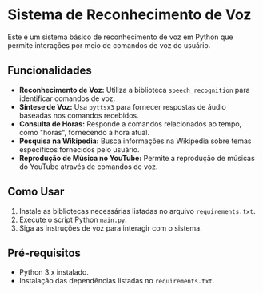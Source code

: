 # Sistema de Reconhecimento de Voz

Este é um sistema básico de reconhecimento de voz em Python que permite interações por meio de comandos de voz do usuário.

## Funcionalidades

- **Reconhecimento de Voz:** Utiliza a biblioteca `speech_recognition` para identificar comandos de voz.
- **Síntese de Voz:** Usa `pyttsx3` para fornecer respostas de áudio baseadas nos comandos recebidos.
- **Consulta de Horas:** Responde a comandos relacionados ao tempo, como "horas", fornecendo a hora atual.
- **Pesquisa na Wikipedia:** Busca informações na Wikipedia sobre temas específicos fornecidos pelo usuário.
- **Reprodução de Música no YouTube:** Permite a reprodução de músicas do YouTube através de comandos de voz.

## Como Usar

1. Instale as bibliotecas necessárias listadas no arquivo `requirements.txt`.
2. Execute o script Python `main.py`.
3. Siga as instruções de voz para interagir com o sistema.

## Pré-requisitos

- Python 3.x instalado.
- Instalação das dependências listadas no `requirements.txt`.
